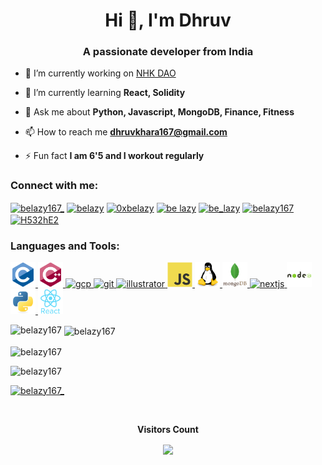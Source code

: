 <h1 align="center">Hi 👋, I'm Dhruv</h1>
<h3 align="center">A passionate developer from India</h3>



- 🔭 I’m currently working on [NHK DAO](https://github.com/BeLazy167/NHKDAO)

- 🌱 I’m currently learning **React, Solidity**

- 💬 Ask me about **Python, Javascript, MongoDB, Finance, Fitness**

- 📫 How to reach me **dhruvkhara167@gmail.com**

- ⚡ Fun fact **I am 6'5 and I workout regularly**

<h3 align="left">Connect with me:</h3>
<p align="left">
<a href="https://twitter.com/belazy167_" target="blank"><img align="center" src="https://raw.githubusercontent.com/rahuldkjain/github-profile-readme-generator/master/src/images/icons/Social/twitter.svg" alt="belazy167_" height="30" width="40" /></a>
<a href="https://linkedin.com/in/belazy" target="blank"><img align="center" src="https://raw.githubusercontent.com/rahuldkjain/github-profile-readme-generator/master/src/images/icons/Social/linked-in-alt.svg" alt="belazy" height="30" width="40" /></a>
<a href="https://instagram.com/0xbelazy" target="blank"><img align="center" src="https://raw.githubusercontent.com/rahuldkjain/github-profile-readme-generator/master/src/images/icons/Social/instagram.svg" alt="0xbelazy" height="30" width="40" /></a>
<a href="https://www.youtube.com/c/be lazy" target="blank"><img align="center" src="https://raw.githubusercontent.com/rahuldkjain/github-profile-readme-generator/master/src/images/icons/Social/youtube.svg" alt="be lazy" height="30" width="40" /></a>
<a href="https://www.hackerrank.com/be_lazy" target="blank"><img align="center" src="https://raw.githubusercontent.com/rahuldkjain/github-profile-readme-generator/master/src/images/icons/Social/hackerrank.svg" alt="be_lazy" height="30" width="40" /></a>
<a href="https://www.leetcode.com/belazy167" target="blank"><img align="center" src="https://raw.githubusercontent.com/rahuldkjain/github-profile-readme-generator/master/src/images/icons/Social/leet-code.svg" alt="belazy167" height="30" width="40" /></a>
<a href="https://discord.gg/H532hE2" target="blank"><img align="center" src="https://raw.githubusercontent.com/rahuldkjain/github-profile-readme-generator/master/src/images/icons/Social/discord.svg" alt="H532hE2" height="30" width="40" /></a>
</p>

<h3 align="left">Languages and Tools:</h3>
<p align="left"> <a href="https://www.cprogramming.com/" target="_blank" rel="noreferrer"> <img src="https://raw.githubusercontent.com/devicons/devicon/master/icons/c/c-original.svg" alt="c" width="40" height="40"/> </a> <a href="https://www.w3schools.com/cpp/" target="_blank" rel="noreferrer"> <img src="https://raw.githubusercontent.com/devicons/devicon/master/icons/cplusplus/cplusplus-original.svg" alt="cplusplus" width="40" height="40"/> </a> <a href="https://cloud.google.com" target="_blank" rel="noreferrer"> <img src="https://www.vectorlogo.zone/logos/google_cloud/google_cloud-icon.svg" alt="gcp" width="40" height="40"/> </a> <a href="https://git-scm.com/" target="_blank" rel="noreferrer"> <img src="https://www.vectorlogo.zone/logos/git-scm/git-scm-icon.svg" alt="git" width="40" height="40"/> </a> <a href="https://www.adobe.com/in/products/illustrator.html" target="_blank" rel="noreferrer"> <img src="https://www.vectorlogo.zone/logos/adobe_illustrator/adobe_illustrator-icon.svg" alt="illustrator" width="40" height="40"/> </a> <a href="https://developer.mozilla.org/en-US/docs/Web/JavaScript" target="_blank" rel="noreferrer"> <img src="https://raw.githubusercontent.com/devicons/devicon/master/icons/javascript/javascript-original.svg" alt="javascript" width="40" height="40"/> </a> <a href="https://www.linux.org/" target="_blank" rel="noreferrer"> <img src="https://raw.githubusercontent.com/devicons/devicon/master/icons/linux/linux-original.svg" alt="linux" width="40" height="40"/> </a> <a href="https://www.mongodb.com/" target="_blank" rel="noreferrer"> <img src="https://raw.githubusercontent.com/devicons/devicon/master/icons/mongodb/mongodb-original-wordmark.svg" alt="mongodb" width="40" height="40"/> </a> <a href="https://nextjs.org/" target="_blank" rel="noreferrer"> <img src="https://cdn.worldvectorlogo.com/logos/nextjs-2.svg" alt="nextjs" width="40" height="40"/> </a> <a href="https://nodejs.org" target="_blank" rel="noreferrer"> <img src="https://raw.githubusercontent.com/devicons/devicon/master/icons/nodejs/nodejs-original-wordmark.svg" alt="nodejs" width="40" height="40"/> </a> <a href="https://www.python.org" target="_blank" rel="noreferrer"> <img src="https://raw.githubusercontent.com/devicons/devicon/master/icons/python/python-original.svg" alt="python" width="40" height="40"/> </a> <a href="https://reactjs.org/" target="_blank" rel="noreferrer"> <img src="https://raw.githubusercontent.com/devicons/devicon/master/icons/react/react-original-wordmark.svg" alt="react" width="40" height="40"/> </a> </p>

<p><img align="left" src="https://github-readme-stats.vercel.app/api/top-langs?username=belazy167&show_icons=true&locale=en&layout=compact" alt="belazy167" /></p>

<p>&nbsp;<img align="center" src="https://github-readme-stats.vercel.app/api?username=belazy167&show_icons=true&locale=en" alt="belazy167" /></p>

<p><img align="center" src="https://github-readme-streak-stats.herokuapp.com/?user=belazy167&" alt="belazy167" /></p>
<p align="left"> <img src="https://komarev.com/ghpvc/?username=belazy167&label=Profile%20views&color=0e75b6&style=flat" alt="belazy167" /> </p>

<p align="left"> <a href="https://twitter.com/belazy167_" target="blank"><img src="https://img.shields.io/twitter/follow/belazy167_?logo=twitter&style=for-the-badge" alt="belazy167_" /></a> </p>

<br><p align="center"><b>Visitors Count</b></p>  
<p align="center"><img align="center" src="https://profile-counter.glitch.me/{belazy167}/count.svg" /></p>
